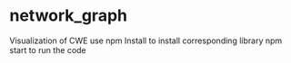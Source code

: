# network_graph
Visualization of CWE 
use npm Install  to install corresponding library 
npm start to run the code


